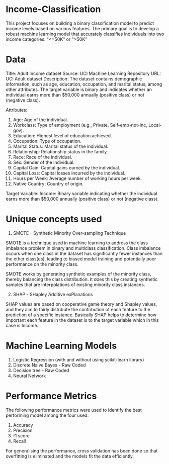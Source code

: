 # Income-Classification
This project focuses on building a binary classification model to predict income levels based on various features. The primary goal is to develop a robust machine learning model that accurately classifies individuals into two income categories: "&lt;=50K" or ">50K"

# Data
Title: Adult Income dataset
Source: UCI Machine Learning Repository
URL: UCI Adult dataset
Description: The dataset contains demographic information, such as age, education, occupation, and marital status, among other attributes. The target variable is binary and indicates whether an individual earns more than $50,000 annually (positive class) or not (negative class).

Attributes:

1) Age: Age of the individual.
2) Workclass: Type of employment (e.g., Private, Self-emp-not-inc, Local-gov).
3) Education: Highest level of education achieved.
4) Occupation: Type of occupation.
5) Marital Status: Marital status of the individual.
6) Relationship: Relationship status in the family.
7) Race: Race of the individual.
8) Sex: Gender of the individual.
9) Capital Gain: Capital gains earned by the individual.
10) Capital Loss: Capital losses incurred by the individual.
11) Hours per Week: Average number of working hours per week.
12) Native Country: Country of origin.

Target Variable:
Income: Binary variable indicating whether the individual earns more than $50,000 annually (positive class) or not (negative class).

# Unique concepts used 
1) SMOTE - Synthetic Minority Over-sampling Technique
   
SMOTE is a technique used in machine learning to address the class imbalance problem in binary and multiclass classification. Class imbalance occurs when one class in the dataset has significantly fewer instances than     the other class(es), leading to biased model training and potentially poor performance on the minority class. 

SMOTE works by generating synthetic examples of the minority class, thereby balancing the class distribution. It does this by creating synthetic samples that are interpolations of existing minority class instances.

2) SHAP - SHapley Additive exPlanations

SHAP values are based on cooperative game theory and Shapley values, and they aim to fairly distribute the contribution of each feature to the prediction of a specific instance. Basically SHAP helps to determine how important each feature in the dataset is to the target variable which in this case is Income. 



# Machine Learning Models
1) Logistic Regression (with and without using scikit-learn library)
2) Discrete Naive Bayes - Raw Coded
3) Decision tree - Raw Coded
4) Neural Network

# Performance Metrics 
The following performance metrics were used to identify the best performing model among the four used: 
1) Accuracy
2) Precision
3) f1 score
4) Recall

For generalising the performance, cross validation has been done so that overfitting is eliminated and the models fit the data efficiently. 



